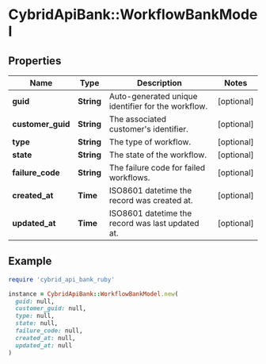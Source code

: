 # CybridApiBank::WorkflowBankModel

## Properties

| Name | Type | Description | Notes |
| ---- | ---- | ----------- | ----- |
| **guid** | **String** | Auto-generated unique identifier for the workflow. | [optional] |
| **customer_guid** | **String** | The associated customer&#39;s identifier. | [optional] |
| **type** | **String** | The type of workflow. | [optional] |
| **state** | **String** | The state of the workflow. | [optional] |
| **failure_code** | **String** | The failure code for failed workflows. | [optional] |
| **created_at** | **Time** | ISO8601 datetime the record was created at. | [optional] |
| **updated_at** | **Time** | ISO8601 datetime the record was last updated at. | [optional] |

## Example

```ruby
require 'cybrid_api_bank_ruby'

instance = CybridApiBank::WorkflowBankModel.new(
  guid: null,
  customer_guid: null,
  type: null,
  state: null,
  failure_code: null,
  created_at: null,
  updated_at: null
)
```


